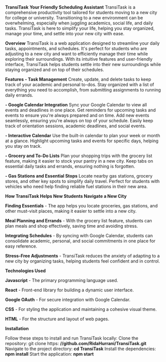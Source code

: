 **TransiTask**
**Your Friendly Scheduling Assistant**
TransiTask is a comprehensive productivity tool tailored for students moving to a new city for college or university. 
Transitioning to a new environment can be overwhelming, especially when juggling academics, social life, and daily tasks. 
TransiTask is here to simplify your life, helping you stay organized, manage your time, and settle into your new city with ease.


**Overview**
TransiTask is a web application designed to streamline your daily tasks, appointments, and schedules. 
It's perfect for students who are adjusting to a new city and want to efficiently manage their time while exploring their surroundings. 
With its intuitive features and user-friendly interface, TransiTask helps students settle into their new surroundings while staying organized and on top of their schedules.


**Features**
**- Task Management**
Create, update, and delete tasks to keep track of your academic and personal to-dos.
Stay organized with a list of everything you need to accomplish, from submitting assignments to running daily errands.

**- Google Calendar Integration**
Sync your Google Calendar to view all events and deadlines in one place.
Get reminders for upcoming tasks and events to ensure you're always prepared and on time.
Add new events seamlessly, ensuring you're always on top of your schedule.
Easily keep track of orientation sessions, academic deadlines, and social events.

**- Interactive Calendar**
Use the built-in calendar to plan your week or month at a glance.
Highlight upcoming tasks and events for specific days, helping you stay on track.

**- Grocery and To-Do Lists**
Plan your shopping trips with the grocery list feature, making it easier to stock your pantry in a new city.
Keep tabs on essential daily tasks and errands, ensuring nothing is forgotten.

**- Gas Stations and Essential Stops**
Locate nearby gas stations, grocery stores, and other key spots to simplify daily travel.
Perfect for students with vehicles who need help finding reliable fuel stations in their new area.


**How TransiTask Helps New Students Navigate a New City**

**Finding Essentials** - The app helps you locate groceries, gas stations, and other must-visit places, making it easier to settle into a new city.

**Meal Planning and Errands** - With the grocery list feature, students can plan meals and shop effectively, saving time and avoiding stress.

**Integrating Schedules** - By syncing with Google Calendar, students can consolidate academic, personal, and social commitments in one place for easy reference.

**Stress-Free Adjustments** - TransiTask reduces the anxiety of adapting to a new city by organizing tasks, helping students feel confident and in control.


**Technologies Used**

**Javascript** - The primary programming language used.

**React** - Front-end library for building a dynamic user interface.

**Google OAuth** - For secure integration with Google Calendar.

**CSS** - For styling the application and maintaining a cohesive visual theme.

**HTML** - For the structure and layout of web pages.


**Installation**

Follow these steps to install and run TransiTask locally:
Clone the repository: git clone https: **//github.com/RidaHurrani/TransiTask.git**
Navigate to the project directory: **cd TransiTask**
Install the dependencies: **npm install**
Start the application: **npm start**
